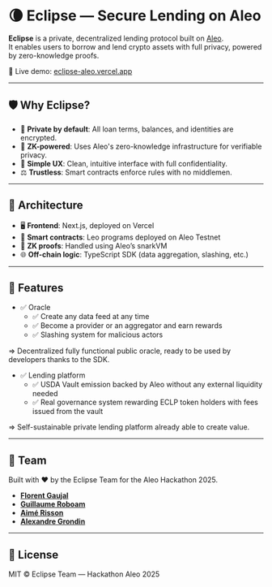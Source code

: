 # 🌘 Eclipse — Secure Lending on Aleo

**Eclipse** is a private, decentralized lending protocol built on [Aleo](https://aleo.org).  
It enables users to borrow and lend crypto assets with full privacy, powered by zero-knowledge proofs.

🔗 Live demo: [eclipse-aleo.vercel.app](https://eclipse-aleo.vercel.app/)

---

## 🛡️ Why Eclipse?

- 🔐 **Private by default**: All loan terms, balances, and identities are encrypted.
- 🧾 **ZK-powered**: Uses Aleo's zero-knowledge infrastructure for verifiable privacy.
- 🧠 **Simple UX**: Clean, intuitive interface with full confidentiality.
- ⚖️ **Trustless**: Smart contracts enforce rules with no middlemen.

---

## 🧱 Architecture

- 🖥️ **Frontend**: Next.js, deployed on Vercel  
- 🧠 **Smart contracts**: Leo programs deployed on Aleo Testnet  
- 🔐 **ZK proofs**: Handled using Aleo’s snarkVM  
- 🌐 **Off-chain logic**: TypeScript SDK (data aggregation, slashing, etc.)

---

## 🚀 Features

- ✅ Oracle 
  - ✅ Create any data feed at any time
  - ✅ Become a provider or an aggregator and earn rewards
  - ✅ Slashing system for malicious actors

=> Decentralized fully functional public oracle, ready to be used by developers thanks to the SDK.
    
- ✅ Lending platform
  - ✅ USDA Vault emission backed by Aleo without any external liquidity needed
  - ✅ Real governance system rewarding ECLP token holders with fees issued from the vault

=> Self-sustainable private lending platform already able to create value.

---

## 👥 Team
Built with ❤️ by the Eclipse Team for the Aleo Hackathon 2025.

- [**Florent Gaujal**](https://github.com/floflo777)
- [**Guillaume Roboam**](https://github.com/UnMars)
- [**Aimé Risson**](https://github.com/herissondev)
- [**Alexandre Grondin**](https://github.com/Alexandregr13)



---

## 🧾 License
MIT © Eclipse Team — Hackathon Aleo 2025
